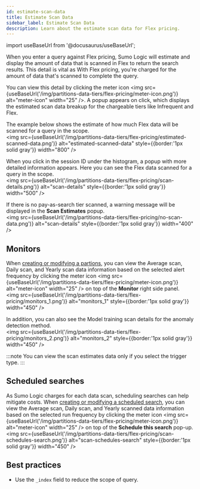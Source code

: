 ```yaml
---
id: estimate-scan-data
title: Estimate Scan Data
sidebar_label: Estimate Scan Data
description: Learn about the estimate scan data for Flex pricing.
---
```

import useBaseUrl from '@docusaurus/useBaseUrl';

When you enter a query against Flex pricing, Sumo Logic will estimate and display the amount of data that is scanned in Flex to return the search results. This detail is vital as With Flex pricing, you're charged for the amount of data that's scanned to complete the query. 

You can view this detail by clicking the meter icon <img src={useBaseUrl('/img/partitions-data-tiers/flex-pricing/meter-icon.png')} alt="meter-icon" width="25" />. A popup appears on click, which displays the estimated scan data breakup for the chargeable tiers like Infrequent and Flex. 

The example below shows the estimate of how much Flex data will be scanned for a query in the scope.<br/><img src={useBaseUrl('/img/partitions-data-tiers/flex-pricing/estimated-scanned-data.png')} alt="estimated-scanned-data" style={{border:'1px solid gray'}} width="800" /> 

When you click in the session ID under the histogram, a popup with more detailed information appears. Here you can see the Flex data scanned for a query in the scope.<br/><img src={useBaseUrl('/img/partitions-data-tiers/flex-pricing/scan-details.png')} alt="scan-details" style={{border:'1px solid gray'}} width="500" />

If there is no pay-as-search tier scanned, a warning message will be displayed in the **Scan Estimates** popup.<br/><img src={useBaseUrl('/img/partitions-data-tiers/flex-pricing/no-scan-data.png')} alt="scan-details" style={{border:'1px solid gray'}} width="400" />

## Monitors

When [creating or modifying a partions](/docs/alerts/monitors/create-monitor/#step-1-set-trigger-conditions), you can view the Average scan, Daily scan, and Yearly scan data information based on the selected alert frequency by clicking the meter icon <img src={useBaseUrl('/img/partitions-data-tiers/flex-pricing/meter-icon.png')} alt="meter-icon" width="25" /> on top of the **Monitor** right side panel. <br/><img src={useBaseUrl('/img/partitions-data-tiers/flex-pricing/monitors_1.png')} alt="monitors_1" style={{border:'1px solid gray'}} width="450" /> 

In addition, you can also see the Model training scan details for the anomaly detection method.<br/><img src={useBaseUrl('/img/partitions-data-tiers/flex-pricing/monitors_2.png')} alt="monitors_2" style={{border:'1px solid gray'}} width="450" /> 

:::note
You can view the scan estimates data only if you select the trigger type.
:::

## Scheduled searches

As Sumo Logic charges for each data scan, scheduling searches can help mitigate costs. When [creating or modifying a scheduled search](/docs/alerts/scheduled-searches/schedule-search/#schedule-a-search), you can view the Average scan, Daily scan, and Yearly scanned data information based on the selected run frequency by clicking the meter icon <img src={useBaseUrl('/img/partitions-data-tiers/flex-pricing/meter-icon.png')} alt="meter-icon" width="25" /> on top of the **Schedule this search** pop-up. <br/><img src={useBaseUrl('/img/partitions-data-tiers/flex-pricing/scan-schedules-search.png')} alt="scan-schedules-search" style={{border:'1px solid gray'}} width="450" />

## Best practices

- Use the `_index` field to reduce the scope of query.
